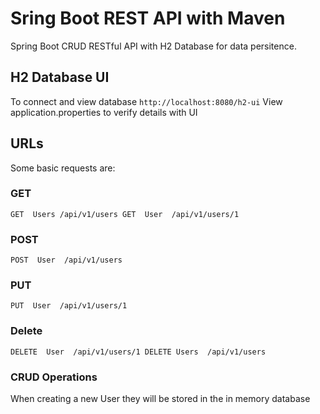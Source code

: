 # Sring Boot REST API with Maven
 Spring Boot CRUD RESTful API with H2 Database for data persitence.  

## H2 Database UI
To connect and view database
`
http://localhost:8080/h2-ui
`
View application.properties to verify details with UI

## URLs
Some basic requests are:
### GET
``
GET  Users /api/v1/users
GET  User  /api/v1/users/1 
``
### POST
`
POST  User  /api/v1/users
`
### PUT
`
PUT  User  /api/v1/users/1
`
### Delete
``
DELETE  User  /api/v1/users/1
DELETE Users  /api/v1/users
``

### CRUD Operations
When creating a new User they will be stored in the in memory database
